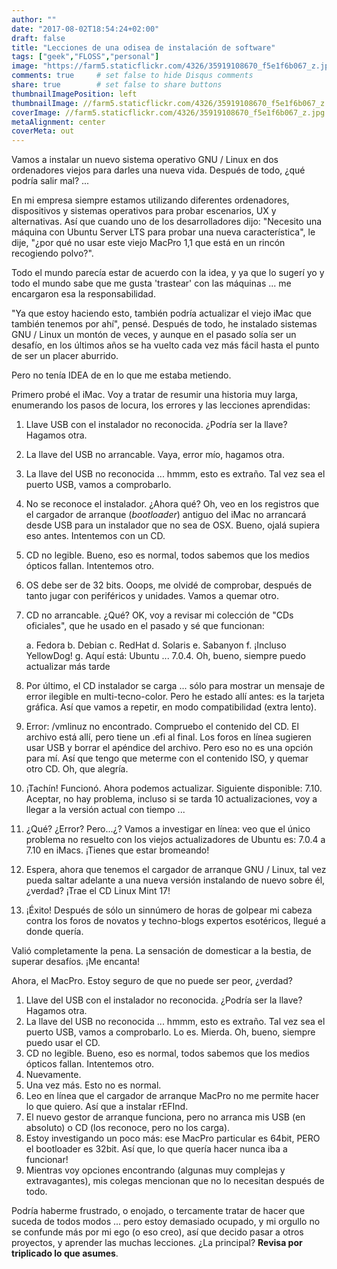 ```yaml
---
author: ""
date: "2017-08-02T18:54:24+02:00"
draft: false
title: "Lecciones de una odisea de instalación de software"
tags: ["geek","FLOSS","personal"]
image: "https://farm5.staticflickr.com/4326/35919108670_f5e1f6b067_z.jpg"
comments: true     # set false to hide Disqus comments
share: true        # set false to share buttons
thumbnailImagePosition: left
thumbnailImage: //farm5.staticflickr.com/4326/35919108670_f5e1f6b067_z.jpg
coverImage: //farm5.staticflickr.com/4326/35919108670_f5e1f6b067_z.jpg
metaAlignment: center
coverMeta: out
---
```

Vamos a instalar un nuevo sistema operativo GNU / Linux en dos ordenadores viejos para darles una nueva vida. Después de todo, ¿qué podría salir mal? ...

<!--more-->

En mi empresa siempre estamos utilizando diferentes ordenadores, dispositivos y sistemas operativos para probar escenarios, UX y alternativas. Así que cuando uno de los desarrolladores dijo: "Necesito una máquina con Ubuntu Server LTS para probar una nueva característica", le dije, "¿por qué no usar este viejo MacPro 1,1 que está en un rincón recogiendo polvo?".

Todo el mundo parecía estar de acuerdo con la idea, y ya que lo sugerí yo y todo el mundo sabe que me gusta 'trastear' con las máquinas ... me encargaron esa la responsabilidad.

"Ya que estoy haciendo esto, también podría actualizar el viejo iMac que también tenemos por ahí", pensé. Después de todo, he instalado sistemas GNU / Linux un montón de veces, y aunque en el pasado solía ser un desafío, en los últimos años se ha vuelto cada vez más fácil hasta el punto de ser un placer aburrido.

Pero no tenía IDEA de en lo que me estaba metiendo.

Primero probé el iMac. Voy a tratar de resumir una historia muy larga, enumerando los pasos de locura, los errores y las lecciones aprendidas:

1. Llave USB con el instalador no reconocida. ¿Podría ser la llave? Hagamos otra.
2. La llave del USB no arrancable. Vaya, error mío, hagamos otra.
3. La llave del USB no reconocida ... hmmm, esto es extraño. Tal vez sea el puerto USB, vamos a comprobarlo.
4. No se reconoce el instalador. ¿Ahora qué? Oh, veo en los registros que el cargador de arranque (*bootloader*) antiguo del iMac no arrancará desde USB para un instalador que no sea de OSX. Bueno, ojalá supiera eso antes. Intentemos con un CD.
5. CD no legible. Bueno, eso es normal, todos sabemos que los medios ópticos fallan. Intentemos otro.
6. OS debe ser de 32 bits. Ooops, me olvidé de comprobar, después de tanto jugar con periféricos y unidades. Vamos a quemar otro.
7. CD no arrancable. ¿Qué? OK, voy a revisar mi colección de "CDs oficiales", que he usado en el pasado y sé que funcionan:

	a. Fedora
	b. Debian
	c. RedHat
	d. Solaris
	e. Sabanyon
	f. ¡Incluso YellowDog!
	g. Aquí está: Ubuntu ... 7.0.4. Oh, bueno, siempre puedo actualizar más tarde
	
8. Por último, el CD instalador se carga ... sólo para mostrar un mensaje de error ilegible en multi-tecno-color. Pero he estado allí antes: es la tarjeta gráfica. Así que vamos a repetir, en modo compatibilidad (extra lento).
9. Error: /vmlinuz no encontrado. Compruebo el contenido del CD. El archivo está allí, pero tiene un .efi al final. Los foros en línea sugieren usar USB y borrar el apéndice del archivo. Pero eso no es una opción para mí. Así que tengo que meterme con el contenido ISO, y quemar otro CD. Oh, que alegría.
10. ¡Tachín! Funcionó. Ahora podemos actualizar. Siguiente disponible: 7.10. Aceptar, no hay problema, incluso si se tarda 10 actualizaciones, voy a llegar a la versión actual con tiempo ...
11. ¿Qué? ¿Error? Pero...¿? Vamos a investigar en línea: veo que el único problema no resuelto con los viejos actualizadores de Ubuntu es: 7.0.4 a 7.10 en iMacs. ¡Tienes que estar bromeando!
12. Espera, ahora que tenemos el cargador de arranque GNU / Linux, tal vez pueda saltar adelante a una nueva versión instalando de nuevo sobre él, ¿verdad? ¡Trae el CD Linux Mint 17!
13. ¡Éxito! Después de sólo un sinnúmero de horas de golpear mi cabeza contra los foros de novatos y techno-blogs expertos esotéricos, llegué a donde quería.

Valió completamente la pena. La sensación de domesticar a la bestia, de superar desafíos. ¡Me encanta!

Ahora, el MacPro. Estoy seguro de que no puede ser peor, ¿verdad?

1. Llave del USB con el instalador no reconocida. ¿Podría ser la llave? Hagamos otra.
2. La llave del USB no reconocida ... hmmm, esto es extraño. Tal vez sea el puerto USB, vamos a comprobarlo. Lo es. Mierda. Oh, bueno, siempre puedo usar el CD.
3. CD no legible. Bueno, eso es normal, todos sabemos que los medios ópticos fallan. Intentemos otro.
4. Nuevamente.
5. Una vez más. Esto no es normal.
6. Leo en línea que el cargador de arranque MacPro no me permite hacer lo que quiero. Así que a instalar rEFInd.
7. El nuevo gestor de arranque funciona, pero no arranca mis USB (en absoluto) o CD (los reconoce, pero no los carga).
8. Estoy investigando un poco más: ese MacPro particular es 64bit, PERO el bootloader es 32bit. Así que, lo que quería hacer nunca iba a funcionar!
9. Mientras voy opciones encontrando (algunas muy complejas y extravagantes), mis colegas mencionan que no lo necesitan después de todo.

Podría haberme frustrado, o enojado, o tercamente tratar de hacer que suceda de todos modos ... pero estoy demasiado ocupado, y mi orgullo no se confunde más por mi ego (o eso creo), así que decido pasar a otros proyectos, y aprender las muchas lecciones. ¿La principal? 
 **Revisa por triplicado lo que asumes**.

<div id="flickrembed"></div><div style="position:absolute; top:-70px; display:block; text-align:center; z-index:-1;">></div><script src='https://flickrembed.com/embed_v2.js.php?source=flickr&layout=responsive&input=www.flickr.com/photos/jcortell/sets/72157687091650855&sort=5&by=album&theme=default&scale=fill&limit=5&skin=default&autoplay=true'></script>